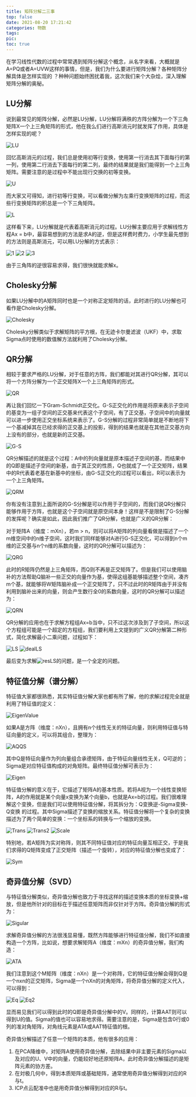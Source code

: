 ```yaml
---
title: 矩阵分解二三事
top: false
date: 2021-08-20 17:21:42
categories: 物数
tags:
pic:
toc: true
---
```


在学习线性代数的过程中常常遇到矩阵分解这个概念，从名字来看，大概就是A=PQ或者A=UVW这样的事情，但是，我们为什么要进行矩阵分解？各种矩阵分解具体是怎样实现的 ？种种问题始终困扰着我，这次我们来个大杂烩，深入理解矩阵分解的奥秘。

LU分解
-----

说到最常见的矩阵分解，必然是LU分解，LU分解将满秩的方阵分解为一个下三角矩阵X一个上三角矩阵的形式，他在我么们进行高斯消元时就发挥了作用，具体是怎样实现的呢？

![LU](/images/2021/矩阵分解二三事/LU.png)

回忆高斯消元的过程，我们总是使用初等行变换，使用第一行消去其下面每行的第一列，使用第二行消去下面每行的第二列，最终的结果就是我们能得到一个上三角矩阵。需要注意的是过程中不能出现行交换的初等变换。

![U](/images/2021/矩阵分解二三事/U.png)

而大家又可得知，进行初等行变换，可以看做分解为左乘行变换矩阵的过程，而这些行变换矩阵的积总是一个下三角矩阵。

![L](/images/2021/矩阵分解二三事/L.png)

这样看下来，LU分解就是代表着高斯消元的过程。LU分解主要应用于求解线性方程Ax = b中，最容易想到的方法是求A的逆，但是这样费时费力，小学生最先想到的方法则是高斯消元，可以用LU分解的方式表示：

![1](/images/2021/矩阵分解二三事/1.png)
![2](/images/2021/矩阵分解二三事/2.png)
![3](/images/2021/矩阵分解二三事/3.png)

由于三角阵的逆很容易求得，我们很快就能求解x。

Cholesky分解
-----

如果LU分解中的A矩阵同时也是一个对称正定矩阵的话，此时进行的LU分解也可看作是Cholesky分解。

![Cholesky](/images/2021/矩阵分解二三事/Cholesky.png)

Cholesky分解类似于求解矩阵的平方根，在无迹卡尔曼滤波（UKF）中，求取Sigma点时使用的数值解方法就利用了Cholesky分解。

QR分解
-----

相较于要求严格的LU分解，对于任意的方阵，我们都能对其进行QR分解，其可以将一个方阵分解为一个正交矩阵X一个上三角矩阵的形式。

![QR](/images/2021/矩阵分解二三事/QR.png)

再让我们回忆一下Gram-Schmidt正交化。G-S正交化的作用是将原来表示子空间的基变为一组子空间的正交基来代表这个子空间，有了正交基，子空间中的向量就可以进一步使用正交坐标系统来表示了。G-S分解的过程非常简单就是不断地将下一个基减掉其在已经求得的正交基上的投影，得到的结果也就是在其他正交基方向上没有的部分，也就是新的正交基。

![G-S](/images/2021/矩阵分解二三事/G-S.png)

QR分解描述的就是这个过程：A中的列向量就是原本描述子空间的基，而结果中的Q即是描述子空间的新基，由于其正交的性质，Q也就成了一个正交矩阵，结果中的R代表着老基在新基中的坐标，由G-S正交化的过程可以看出，R可以表示为一个上三角矩阵。

![QRM](/images/2021/矩阵分解二三事/QRM.png)

你有没有注意到上面所说的G-S分解是可以作用于子空间的，而我们说QR分解只能够作用于方阵，也就是这个子空间就是原空间本身！这样是不是限制了G-S分解的发挥呢？确实是如此，因此我们推广了QR分解，也就是广义的QR分解：

对于矩阵A（维度：mXn），若m > n，则可以将A矩阵的列向量看做是描述了一个m维空间中的n维子空间，这时我们同样能够对A进行G-S正交化，可以得到n个m维的正交基与n个n维的系数向量，这时的QR分解可以描述为：

![QRG](/images/2021/矩阵分解二三事/QRG.png)

此时的R矩阵仍然是上三角矩阵，而Q则不再是正交矩阵了。但是我们可以使用脑补的方法帮助Q脑补一些正交的向量作为基，使得这组基能够描述整个空间，凑齐m个基，就能够将W矩阵脑补成一个正交矩阵了，只不过此时的R矩阵由于并没有利用到脑补出来的向量，则会产生数行全0的系数向量，这时的QR分解可以描述为：

![QRN](/images/2021/矩阵分解二三事/QRN.png)

QR分解的应用也在于求解方程组Ax=b当中，只不过这次涉及到了子空间，所以这个方程组可能是一个超定的方程组，我们要利用上文提到的广义QR分解第二种形式，简化求解最小二乘问题，过程如下：

![LS](/images/2021/矩阵分解二三事/LS.png)
![dealLS](/images/2021/矩阵分解二三事/dealLS.png)

最后变为求解![resLS](/images/2021/矩阵分解二三事/resLS.png)的问题，是一个全定的问题。

特征值分解（谱分解）
-----

特征值大家都很熟悉，其实特征值分解大家也都有所了解，他的求解过程完全就是利用了特征值的定义：

![EigenValue](/images/2021/矩阵分解二三事/EigenValue.png)

如果A是方阵（维度：nXn），且拥有n个线性无关的特征向量，则利用特征值与特征向量的定义，可以将其组合，整理为：

![AQQS](/images/2021/矩阵分解二三事/AQQS.png)

其中Q是特征向量作为列向量组合承德矩阵，由于特征向量线性无关，Q可逆的；Sigma是对应特征值构成的对角矩阵。最终特征值分解可表示为：

![Eigen](/images/2021/矩阵分解二三事/Eigen.png)

特征值分解的意义在于，它描述了矩阵A的基本性质。若将A视为一个线性变换矩阵，A的作用就是某个向量x变换为某个向量b，也就是Ax=b的过程。我们很难理解这个变换，但是我们可以使用特征值分解，将其拆分为：Q变换逆-Sigma变换-Q变换 的过程。其中Sigma描述了变换的缩放关系。特征值分解将一个复杂的变换描述为了两个简单的变换：一个坐标系的转换与一个缩放的变换。

![Trans](/images/2021/矩阵分解二三事/Trans.png)
![Trans2](/images/2021/矩阵分解二三事/Trans2.png)
![Scale](/images/2021/矩阵分解二三事/Scale.png)

特别地，若A矩阵为实对称阵，则其不同特征值对应的特征向量互相正交，于是我们求得的Q矩阵变成了正交矩阵（描述一个旋转），对应的特征值分解也变成了：

![Sym](/images/2021/矩阵分解二三事/Sym.png)


奇异值分解（SVD）
-----

与特征值分解类似，奇异值分解也致力于寻找这样的描述变换本质的坐标变换+缩放，但是他所针对的目标在于描述任意矩阵而非仅针对于方阵。奇异值分解的形式为：

![Sigular](/images/2021/矩阵分解二三事/Sigular.png)

求解奇异值分解的方法很浅显易懂，既然方阵能够进行特征值分解，我们不如直接构造一个方阵，比如说，想要求解矩阵A（维度：mXn）的奇异值分解，我们构造：

![ATA](/images/2021/矩阵分解二三事/ATA.png)

我们注意到这个M矩阵（维度：nXn）是一个对称阵，它的特征值分解会得到Q是一个nxn的正交矩阵，Sigma是一个nXn的对角矩阵，将奇异值分解的定义代入，可以得到：

![Eq](/images/2021/矩阵分解二三事/Eq.png)
![Eq2](/images/2021/矩阵分解二三事/Eq2.png)


显而易见我们可以得到此时的Q即是奇异值分解中的V。同样的，计算AAT则可以得到U的值。Sigma的值也可以容易地求得。需要注意的是，Sigma是包含0行或0列的准对角矩阵，对角线元素是ATA或AAT特征值的根。

奇异值分解描述了任意一个矩阵的本质，他有很多的应用：
1. 在PCA降维中，对矩阵A使用奇异值分解，去除结果中非主要元素的Sigma以及对应的U、V中的向量，仍能较好地还原矩阵A，此时奇异值分解描述的是矩阵元素的协方差。
2. 在対极几何中，得到本质矩阵或基础矩阵，通常使用奇异值分解得到对应的R与t。
3. ICP点云配准中也是用奇异值分解得到对应的R与t。
